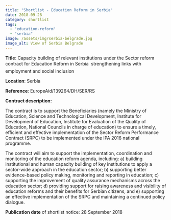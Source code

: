 ```yaml
---
title: "Shortlist - Education Reform in Serbia"
date: 2018-09-28
category: shortlist
tags: 
  - "education-reform"
  - "serbia"
image: /assets/img/serbia-belgrade.jpg
image_alt: View of Serbia Belgrade
---
```


**Title**: Capacity building of relevant institutions under the Sector reform contract for Education Reform in Serbia  strengthening links with employment and social inclusion

**Location**: Serbia

**Reference**: EuropeAid/139264/DH/SER/RS

**Contract description:**

The contract is to support the Beneficiaries (namely the Ministry of Education, Science and Technological Development, Institute for Development of Education, Institute for Evaluation of the Quality of Education, National Councils in charge of education) to ensure a timely, efficient and effective implementation of the Sector Reform Performance Contract (SRPC) to be implemented under the IPA 2016 national programme.

The contract will aim to support the implementation, coordination and monitoring of the education reform agenda, including: a) building institutional and human capacity building of key institutions to apply a sector-wide approach in the education sector; b) supporting better evidence-based policy making, monitoring and reporting in education; c) supporting the improvement of quality assurance mechanisms across the education sector; d) providing support for raising awareness and visibility of education reforms and their benefits for Serbian citizens, and e) supporting an effective implementation of the SRPC and maintaining a continued policy dialogue.

**Publication date** of shortlist notice: 28 September 2018
